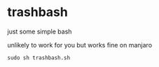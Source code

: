 # trashbash
just some simple bash

unlikely to work for you but works fine on manjaro

```sudo sh trashbash.sh```
